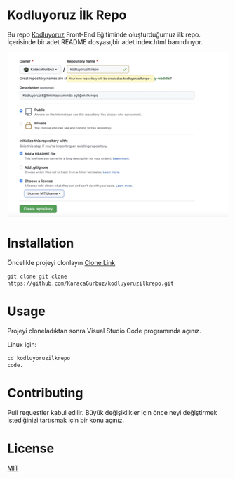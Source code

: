 # Kodluyoruz İlk Repo
Bu repo [Kodluyoruz](http://kodluyoruz.com) Front-End Eğitiminde oluşturduğumuz ilk repo. İçerisinde bir adet README dosyası,bir adet index.html barındırıyor.

![](image/ProjeResmi.jpg
)

# Installation

Öncelikle projeyi clonlayın [Clone Link](https://github.com/KaracaGurbuz/kodluyoruzilkrepo.git)

```
git clone git clone https://github.com/KaracaGurbuz/kodluyoruzilkrepo.git
```

# Usage

Projeyi cloneladıktan sonra Visual Studio Code programında açınız.

Linux için:

```
cd kodluyoruzilkrepo
code.
```
# Contributing

Pull requestler kabul edilir. Büyük değişiklikler için önce neyi değiştirmek istediğinizi tartışmak için bir konu açınız.

# License

[MIT](https://choosealicense.com/licenses/mit/)